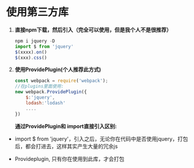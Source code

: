 # 使用第三方库

1. **直接npm下载，然后引入（完全可以使用，但是我个人不是很推荐）**

   ~~~js
   npm i jquery -D
   import $ from 'jquery'
   $(xxxx).on()
   $(xxx).css()
   ~~~

2. **使用ProvidePlugin(个人推荐此方式)**

   ~~~js
   const webpack = require('webpack');
   //在plugins里面使用:
   new webpack.ProvidePlugin({
       $:'jquery',
       lodash:'lodash'
       ....
   })
   ~~~



   **通过ProvidePlugin和 import直接引入区别:**

* import $ from 'jquery'，引入之后，无论你在代码中是否使用jquery，打包后，都会打进去，这样其实产生大量的冗余js

* Provideplugin, 只有你在使用到此库，才会打包